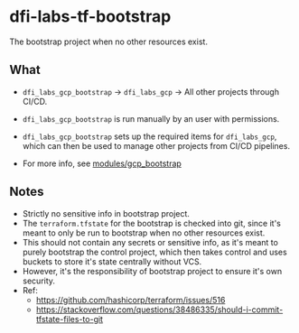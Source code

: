 # dfi-labs-tf-bootstrap

The bootstrap project when no other resources exist.

## What

- `dfi_labs_gcp_bootstrap` -> `dfi_labs_gcp` -> All other projects through CI/CD.
- `dfi_labs_gcp_bootstrap` is run manually by an user with permissions.
- `dfi_labs_gcp_bootstrap` sets up the required items for `dfi_labs_gcp`, which can then be used to
manage other projects from CI/CD pipelines.


- For more info, see [modules/gcp_bootstrap](../modules/gcp_bootstrap/README.md)

## Notes

- Strictly no sensitive info in bootstrap project.
- The `terraform.tfstate` for the bootstrap is checked into git, since it's
  meant to only be run to bootstrap when no other resources exist.
- This should not contain any secrets or sensitive info, as it's meant to
  purely bootstrap the control project, which then takes control and uses
  buckets to store it's state centrally without VCS.
- However, it's the responsibility of bootstrap project to ensure it's own
  security.
- Ref:
  - https://github.com/hashicorp/terraform/issues/516
  - https://stackoverflow.com/questions/38486335/should-i-commit-tfstate-files-to-git
